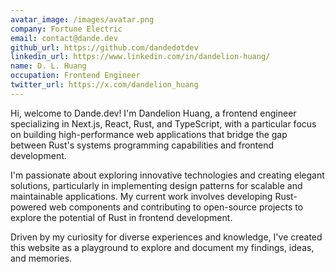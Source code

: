```yaml
---
avatar_image: /images/avatar.png
company: Fortune Electric
email: contact@dande.dev
github_url: https://github.com/dandedotdev
linkedin_url: https://www.linkedin.com/in/dandelion-huang/
name: D. L. Huang
occupation: Frontend Engineer
twitter_url: https://x.com/dandelion_huang
---
```


Hi, welcome to Dande.dev! I'm Dandelion Huang, a frontend engineer specializing in Next.js, React, Rust, and TypeScript, with a particular focus on building high-performance web applications that bridge the gap between Rust's systems programming capabilities and frontend development.

I'm passionate about exploring innovative technologies and creating elegant solutions, particularly in implementing design patterns for scalable and maintainable applications. My current work involves developing Rust-powered web components and contributing to open-source projects to explore the potential of Rust in frontend development.

Driven by my curiosity for diverse experiences and knowledge, I've created this website as a playground to explore and document my findings, ideas, and memories.
